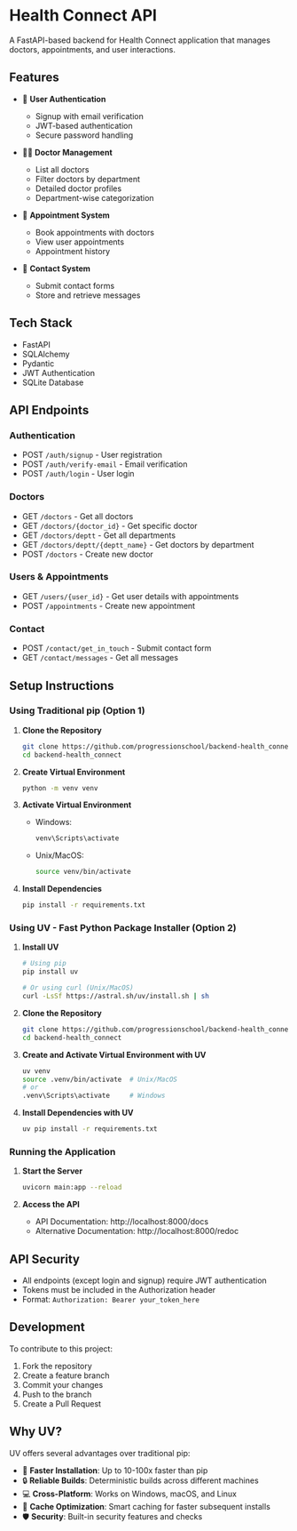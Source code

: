 # Health Connect API

A FastAPI-based backend for Health Connect application that manages doctors, appointments, and user interactions.

## Features

- 🔐 **User Authentication**
  - Signup with email verification
  - JWT-based authentication
  - Secure password handling

- 👨‍⚕️ **Doctor Management**
  - List all doctors
  - Filter doctors by department
  - Detailed doctor profiles
  - Department-wise categorization

- 📅 **Appointment System**
  - Book appointments with doctors
  - View user appointments
  - Appointment history

- 📝 **Contact System**
  - Submit contact forms
  - Store and retrieve messages

## Tech Stack

- FastAPI
- SQLAlchemy
- Pydantic
- JWT Authentication
- SQLite Database

## API Endpoints

### Authentication
- POST `/auth/signup` - User registration
- POST `/auth/verify-email` - Email verification
- POST `/auth/login` - User login

### Doctors
- GET `/doctors` - Get all doctors
- GET `/doctors/{doctor_id}` - Get specific doctor
- GET `/doctors/deptt` - Get all departments
- GET `/doctors/deptt/{deptt_name}` - Get doctors by department
- POST `/doctors` - Create new doctor

### Users & Appointments
- GET `/users/{user_id}` - Get user details with appointments
- POST `/appointments` - Create new appointment

### Contact
- POST `/contact/get_in_touch` - Submit contact form
- GET `/contact/messages` - Get all messages

## Setup Instructions

### Using Traditional pip (Option 1)

1. **Clone the Repository**
   ```bash
   git clone https://github.com/progressionschool/backend-health_connect.git
   cd backend-health_connect
   ```

2. **Create Virtual Environment**
   ```bash
   python -m venv venv
   ```

3. **Activate Virtual Environment**
   - Windows:
     ```bash
     venv\Scripts\activate
     ```
   - Unix/MacOS:
     ```bash
     source venv/bin/activate
     ```

4. **Install Dependencies**
   ```bash
   pip install -r requirements.txt
   ```

### Using UV - Fast Python Package Installer (Option 2)

1. **Install UV**
   ```bash
   # Using pip
   pip install uv

   # Or using curl (Unix/MacOS)
   curl -LsSf https://astral.sh/uv/install.sh | sh
   ```

2. **Clone the Repository**
   ```bash
   git clone https://github.com/progressionschool/backend-health_connect.git
   cd backend-health_connect
   ```

3. **Create and Activate Virtual Environment with UV**
   ```bash
   uv venv
   source .venv/bin/activate  # Unix/MacOS
   # or
   .venv\Scripts\activate     # Windows
   ```

4. **Install Dependencies with UV**
   ```bash
   uv pip install -r requirements.txt
   ```

### Running the Application

1. **Start the Server**
   ```bash
   uvicorn main:app --reload
   ```

2. **Access the API**
   - API Documentation: http://localhost:8000/docs
   - Alternative Documentation: http://localhost:8000/redoc

## API Security

- All endpoints (except login and signup) require JWT authentication
- Tokens must be included in the Authorization header
- Format: `Authorization: Bearer your_token_here`

## Development

To contribute to this project:

1. Fork the repository
2. Create a feature branch
3. Commit your changes
4. Push to the branch
5. Create a Pull Request

## Why UV?

UV offers several advantages over traditional pip:

- 🚀 **Faster Installation**: Up to 10-100x faster than pip
- 🔒 **Reliable Builds**: Deterministic builds across different machines
- 💻 **Cross-Platform**: Works on Windows, macOS, and Linux
- 🔄 **Cache Optimization**: Smart caching for faster subsequent installs
- 🛡️ **Security**: Built-in security features and checks




